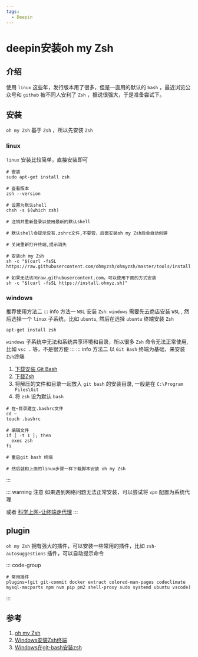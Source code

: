 ```yaml
---
tags:
  - Deepin
---
```

# deepin安装oh my Zsh

## 介绍
使用 `linux` 这些年，发行版本用了很多，但是一直用的默认的 `bash` ，最近浏览公众号和 `github` 被不同人安利了 `Zsh` ，据说很强大，于是准备尝试下。

## 安装

`oh my Zsh` 基于 `Zsh` ，所以先安装 `Zsh`

### linux
`linux` 安装比较简单，直接安装即可

```shell
# 安装
sudo apt-get install zsh

# 查看版本
zsh --version

# 设置为默认shell
chsh -s $(which zsh)

# 注销并重新登录以使用最新的默认shell

# 默认shell会提示没有.zshrc文件,不要管，后面安装oh my Zsh后会自动创建

# 关闭重新打开终端,提示消失

# 安装oh my Zsh
sh -c "$(curl -fsSL https://raw.githubusercontent.com/ohmyzsh/ohmyzsh/master/tools/install.sh)"

# 如果无法访问raw.githubusercontent.com，可以使用下面的方式安装
sh -c "$(curl -fsSL https://install.ohmyz.sh)"

```

### windows
推荐使用方法二
::: info 方法一
`WSL` 安装 `Zsh`:  `windows` 需要先去商店安装 `WSL` , 然后选择一个 `linux` 子系统，比如 `ubuntu`, 然后在选择 `ubuntu` 终端安装 `Zsh`
```shell
apt-get install zsh
```
`windows` 子系统中无法和系统共享环境和目录，所以很多 `Zsh` 命令无法正常使用, 比如 `vsc .` 等，不是很方便
:::
::: info 方法二
以 `Git Bash` 终端为基础，来安装 `Zsh`终端
1. [下载安装 Git Bash](/Articles/Git/Git安装和配置)
1. [下载Zsh](https://packages.msys2.org/package/zsh?repo=msys&variant=x86_64)
1. 将解压的文件和目录一起放入 `git bash` 的安装目录, 一般是在 `C:\Program Files\Git`
1. 将 `zsh` 设为默认 `bash`
```shell
# 在~目录建立.bashrc文件
cd ~
touch .bashrc

# 编辑文件
if [ -t 1 ]; then
  exec zsh
fi

# 重启git bash 终端

# 然后就和上面的linux步骤一样下载脚本安装 oh my Zsh
```
:::

::: warning 注意
如果遇到网络问题无法正常安装，可以尝试将 `vpn` 配置为系统代理

或者 [科学上网-让终端走代理](/Articles/Wall/科学上网-让终端走代理)
:::

## plugin
`oh my Zsh` 拥有强大的插件，可以安装一些常用的插件，比如 `zsh-autosuggestions` 插件，可以自动提示命令

::: code-group
```shell [.zshrc]
# 常用插件
plugins=(git git-commit docker extract colored-man-pages codeclimate mysql-macports npm nvm pip pm2 shell-proxy sudo systemd ubuntu vscode)
```
:::

## 参考
1. [oh my Zsh](https://github.com/ohmyzsh/ohmyzsh/wiki/Installing-ZSH)
1. [Windows安装Zsh终端](https://zhuanlan.zhihu.com/p/625583037)
1. [Windows在git-bash安装zsh](https://packages.msys2.org/package/zsh?repo=msys&variant=x86_64)

